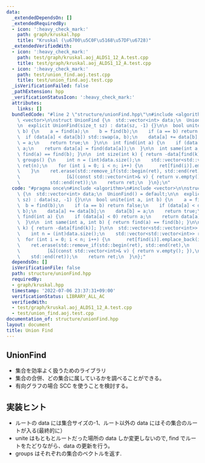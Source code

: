 ```yaml
---
data:
  _extendedDependsOn: []
  _extendedRequiredBy:
  - icon: ':heavy_check_mark:'
    path: graph/kruskal.hpp
    title: "Kruskal (\u6700\u5C0F\u5168\u57DF\u6728)"
  _extendedVerifiedWith:
  - icon: ':heavy_check_mark:'
    path: test/graph/kruskal.aoj_ALDS1_12_A.test.cpp
    title: test/graph/kruskal.aoj_ALDS1_12_A.test.cpp
  - icon: ':heavy_check_mark:'
    path: test/union_find.aoj.test.cpp
    title: test/union_find.aoj.test.cpp
  _isVerificationFailed: false
  _pathExtension: hpp
  _verificationStatusIcon: ':heavy_check_mark:'
  attributes:
    links: []
  bundledCode: "#line 2 \"structure/unionFind.hpp\"\n#include <algorithm>\n#include\
    \ <vector>\n\nstruct UnionFind {\n  std::vector<int> data;\n  UnionFind() = default;\n\
    \n  explicit UnionFind(size_t sz) : data(sz, -1) {}\n\n  bool unite(int a, int\
    \ b) {\n    a = find(a);\n    b = find(b);\n    if (a == b) return false;\n  \
    \  if (data[a] < data[b]) std::swap(a, b);\n    data[a] += data[b];\n    data[b]\
    \ = a;\n    return true;\n  }\n\n  int find(int a) {\n    if (data[a] < 0) return\
    \ a;\n    return data[a] = find(data[a]);\n  }\n\n  int same(int a, int b) { return\
    \ find(a) == find(b); }\n\n  int size(int k) { return -data[find(k)]; }\n\n  std::vector<std::vector<int>>\
    \ groups() {\n    int n = (int)data.size();\n    std::vector<std::vector<int>>\
    \ ret(n);\n    for (int i = 0; i < n; i++) {\n      ret[find(i)].emplace_back(i);\n\
    \    }\n    ret.erase(std::remove_if(std::begin(ret), std::end(ret),\n       \
    \                 [&](const std::vector<int>& v) { return v.empty(); }),\n   \
    \           std::end(ret));\n    return ret;\n  }\n};\n"
  code: "#pragma once\n#include <algorithm>\n#include <vector>\n\nstruct UnionFind\
    \ {\n  std::vector<int> data;\n  UnionFind() = default;\n\n  explicit UnionFind(size_t\
    \ sz) : data(sz, -1) {}\n\n  bool unite(int a, int b) {\n    a = find(a);\n  \
    \  b = find(b);\n    if (a == b) return false;\n    if (data[a] < data[b]) std::swap(a,\
    \ b);\n    data[a] += data[b];\n    data[b] = a;\n    return true;\n  }\n\n  int\
    \ find(int a) {\n    if (data[a] < 0) return a;\n    return data[a] = find(data[a]);\n\
    \  }\n\n  int same(int a, int b) { return find(a) == find(b); }\n\n  int size(int\
    \ k) { return -data[find(k)]; }\n\n  std::vector<std::vector<int>> groups() {\n\
    \    int n = (int)data.size();\n    std::vector<std::vector<int>> ret(n);\n  \
    \  for (int i = 0; i < n; i++) {\n      ret[find(i)].emplace_back(i);\n    }\n\
    \    ret.erase(std::remove_if(std::begin(ret), std::end(ret),\n              \
    \          [&](const std::vector<int>& v) { return v.empty(); }),\n          \
    \    std::end(ret));\n    return ret;\n  }\n};"
  dependsOn: []
  isVerificationFile: false
  path: structure/unionFind.hpp
  requiredBy:
  - graph/kruskal.hpp
  timestamp: '2022-07-06 23:37:31+09:00'
  verificationStatus: LIBRARY_ALL_AC
  verifiedWith:
  - test/graph/kruskal.aoj_ALDS1_12_A.test.cpp
  - test/union_find.aoj.test.cpp
documentation_of: structure/unionFind.hpp
layout: document
title: Union Find
---
```


## UnionFind

- 集合を効率よく扱うためのライブラリ
- 集合の合併、どの集合に属しているかを調べることができる。
- 有向グラフの場合 SCC を使うことを検討する。

## 実装ヒント

- ルートの data には集合サイズの-1、ルート以外の data にはその集合のルートが入る(最終的に）
- unite はもともとルートだった場所の data しか変更しないので, find でルートをたどりながら、data の更新を行う。
- groups はそれぞれの集合のベクトルを返す.
